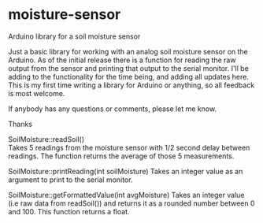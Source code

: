 # moisture-sensor
Arduino library for a soil moisture sensor

Just a basic library for working with an analog soil moisture sensor on the Arduino. 
As of the initial release there is a function for reading the raw output from the sensor and printing that output to the serial monitor.
I'll be adding to the functionality for the time being, and adding all updates here. This is my first time writing a library for Arduino or anything, so all feedback is most welcome.

If anybody has any questions or comments, please let me know.

Thanks  

SoilMoisture::readSoil()  
  Takes 5 readings from the moisture sensor with 1/2 second delay between readings. The function returns the average of those 5  measurements.  
  
SoilMoisture::printReading(int soilMoisture)
  Takes an integer value as an argument to print to the serial monitor.  
  
SoilMoisture::getFormattedValue(int avgMoisture)
  Takes an integer value (i.e raw data from readSoil()) and returns it as a rounded number between 0 and 100. This function returns a float.  
  
